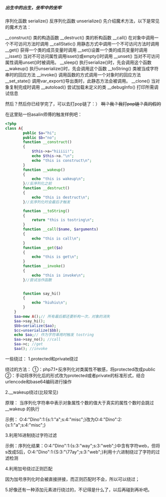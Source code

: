 ##### 出生中的出生，坐牢中的坐牢
序列化函数 serialize()
反序列化函数 unserialize()
先介绍魔术方法，以下是常见的魔术方法：

__construct() 类的构造函数
__destruct() 类的析构函数
__call() 在对象中调用一个不可访问方法时调用
__callStatic() 用静态方式中调用一个不可访问方法时调用
__get() 获得一个类的成员变量时调用
__set()设置一个类的成员变量时调用
__isset() 当对不可访问属性调用isset()或empty()时调用
__unset() 当对不可访问属性调用unset()时被调用。
__sleep() 执行serialize()时，先会调用这个函数
__wakeup() 执行unserialize()时，先会调用这个函数
__toString() 类被当成字符串时的回应方法
__invoke() 调用函数的方式调用一个对象时的回应方法
__set_state() 调用var_export()导出类时，此静态方法会被调用。
__clone() 当对象复制完成时调用
__autoload() 尝试加载未定义的类
__debugInfo() 打印所需调试信息

然后？然后你已经学完了，可以去打pop链了：）
~~啊？我？我打pop链？真的假的~~

在这里贴一份asalin师傅的触发样例吧：
```php
<?php
class A{
        public $a="hi";
        public $b="no";
        function __construct()
        {
            $this->a="hiiiii!";
            echo $this->a."\n";
            echo "this is construct\n";
        }
        function __wakeup()
        {
            echo "this is wakeup\n";
        }//反序列化之前
        function __destruct()
        {
            echo "this is destruct\n";
        }//反序列化时会最后才触发

        function __toString()
        {
            return "this is tostring\n";
        }
        function __call($name, $arguments)
        {
            echo "this is call\n";
        }
        function __get($a)
        {
            echo "this is get\n";
        }
        function __invoke()
        {
            echo "this is invoke\n";
        }//尝试当作函数
        

        function say_hi()
        {
            echo "hiuhiu\n";
        }
    }
    $aa=new A();// 所有最后都还要析构一次，对象的消失
    $aa->say_hi();
    $bb=serialize($aa);
    $cc=unserialize($bb); 
    echo $aa;// 作为字符串用时触发 tostring
    $aa->say_no(); //call
    $aa->c; //get
    $aa(); //invoke
```

一些绕过：
1.protected和private绕过

绕过的方法：
①：php7.1+反序列化对类属性不敏感，将protected改成public
②：手动将序列化后的形式改为protected或者private的标准形式，结合urlencode和base64编码进行操作

2.__wakeup绕过(比较常见)

原理：
当序列化字符串中表示对象属性个数的值大于真实的属性个数时会跳过__wakeup 的执行

示例：
O:4:"Dino":1:{s:1:"a";s:4:"misc";}改为O:4:"Dino":2:{s:1:"a";s:4:"misc";}

3.利用16进制绕过字符过滤

示例：序列化结果：O:4:"Dino":1:{s:3:"way";s:3:"web";}中含有字符web，但将s改成S后，O:4:"Dino":1:{S:3:"\\77ay";s:3:"web";}利用十六进制绕过了字符的过滤检测

4.利用加号绕过正则匹配

因为加号序列化时会被直接拼接，而正则匹配时不会，所以可以绕过；

5.好像还有一种添加元素进行绕过的，不记得是什么了，以后再碰到再补吧。